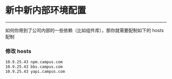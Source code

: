 # 新中新内部环境配置

---

如何你用到了公司内部的一些依赖（比如组件库），那你就需要配制如下的 hosts 配制


### 修改 hosts

```txt
10.9.25.43 npm.campus.com
10.9.25.43 bbs.campus.com
10.9.25.43 yapi.campus.com
```


